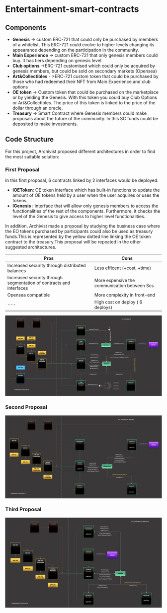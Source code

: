 # Entertainment-smart-contracts

## Components
- **Genesis** -> custom ERC-721 that could only be purchased by members of a whitelist. This ERC-721 could evolve to higher levels changing its appearance depending on the participation in the community.
- **Main Experience** -> custom ERC-721 that only genesis members could buy. It has tiers depending on genesis level
- **Club options** ->ERC-721 customised which could only be acquired by genesis members, but could be sold on secondary markets (Opensea)
- **Art&Collectibles** - >ERC-721 custom token that could be purchased by those who had redeemed their NFT from Main Experience and club options
- **OE token** -> Custom token that could be purchased on the marketplace or by yielding the Genesis. With this token you could buy Club Options or Art&Collectibles. The price of this token is linked to the price of the dollar through an oracle.
- **Treasury** -> Smart Contract where Genesis members could make proposals about the future of the community. In this SC funds could be deposited to make investments.

## Code Structure
For this project, Archivist proposed different architectures in order to find the most suitable solution:
### First Proposal
In this first proposal, 6 contracts linked by 2 interfaces would be deployed:
- **IOEToken**: OE token interface which has built-in functions to update the amount of OE tokens held by a user when the user acquires or uses the tokens.
- **IGenesis** : interface that will allow only genesis members to access the functionalities of the rest of the components. Furthermore, it checks the level of the Genesis to give access to higher level functionalities.

In addition, Archivist made a proposal by studying the business case where the EO tokens purchased by participants could also be used as treasury funds.This is represented by the yellow dotted line linking the OE token contract to the treasury.This proposal will be repeated in the other suggested architectures.

**Pros** | **Cons**
--- | --- 
Increased security through distributed balances | Less efficent (+cost, +time)
Increased security through segmentation of contracts and interfaces| More expensive the communication between Scs
Opensea compatible| More complexity in front-end
  --- | High cost on deploy ( 6 deploys)

![alt text](https://github.com/ArchivistDevelopers/Entertainment-smart-contracts/blob/main/Dependencies_v1.png?raw=true)
### Second Proposal


![alt text](https://github.com/ArchivistDevelopers/Entertainment-smart-contracts/blob/main/Dependencies_v2.png?raw=true)
### Third Proposal
![alt text](https://github.com/ArchivistDevelopers/Entertainment-smart-contracts/blob/main/Dependencies_v3.png?raw=true)



































